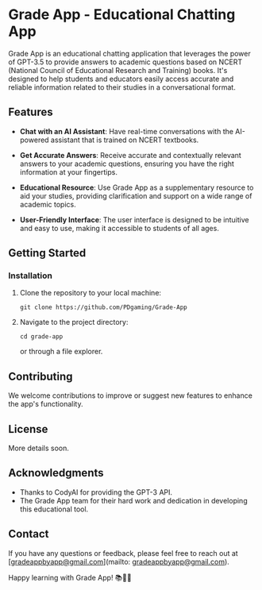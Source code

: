 # Grade App - Educational Chatting App

Grade App is an educational chatting application that leverages the power of GPT-3.5 to provide answers to academic questions based on NCERT (National Council of Educational Research and Training) books. It's designed to help students and educators easily access accurate and reliable information related to their studies in a conversational format.

## Features

- **Chat with an AI Assistant**: Have real-time conversations with the AI-powered assistant that is trained on NCERT textbooks.

- **Get Accurate Answers**: Receive accurate and contextually relevant answers to your academic questions, ensuring you have the right information at your fingertips.

- **Educational Resource**: Use Grade App as a supplementary resource to aid your studies, providing clarification and support on a wide range of academic topics.

- **User-Friendly Interface**: The user interface is designed to be intuitive and easy to use, making it accessible to students of all ages.

## Getting Started

### Installation

1. Clone the repository to your local machine:

   ```shell
   git clone https://github.com/PDgaming/Grade-App
   ```

2. Navigate to the project directory:

   ```shell
   cd grade-app
   ```

   or through a file explorer.

## Contributing

We welcome contributions to improve or suggest new features to enhance the app's functionality.

## License

More details soon.

## Acknowledgments

- Thanks to CodyAI for providing the GPT-3 API.
- The Grade App team for their hard work and dedication in developing this educational tool.

## Contact

If you have any questions or feedback, please feel free to reach out at [gradeappbyapp@gmail.com](mailto:	gradeappbyapp@gmail.com).

Happy learning with Grade App! 📚🤖🚀